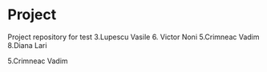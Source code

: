 # Project
Project repository for test
3.Lupescu Vasile
6. Victor Noni
5.Crimneac Vadim
8.Diana Lari


5.Crimneac Vadim


